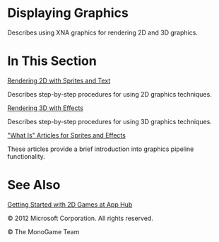 

# Displaying Graphics

Describes using XNA graphics for rendering 2D and 3D graphics.

# In This Section

[Rendering 2D with Sprites and Text](2DGraphics_HowTo.md)

Describes step-by-step procedures for using 2D graphics techniques.

[Rendering 3D with Effects](3DGraphicsHowTo_Jump.md)

Describes step-by-step procedures for using 3D graphics techniques.

["What Is" Articles for Sprites and Effects](WhatIs_Jump.md)

These articles provide a brief introduction into graphics pipeline functionality.

# See Also

[Getting Started with 2D Games at App Hub](http://go.microsoft.com/fwlink/?LinkId=128880)  

© 2012 Microsoft Corporation. All rights reserved.  

© The MonoGame Team
